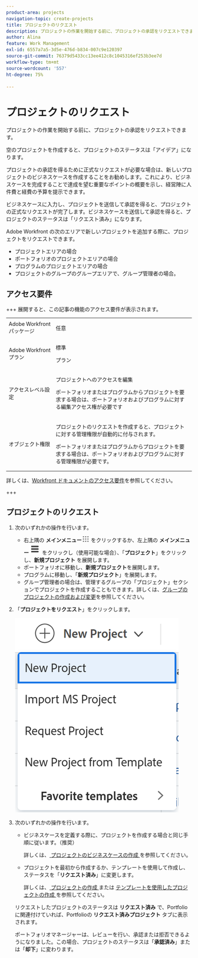 ```yaml
---
product-area: projects
navigation-topic: create-projects
title: プロジェクトのリクエスト
description: プロジェクトの作業を開始する前に、プロジェクトの承認をリクエストできます。新しいプロジェクトのビジネスケースを作成して、それを完了することで達成を望む重要なポイントの概要を示し、管理チームに人件費と経費の予算を提示することをお勧めします。ビジネスケースに入力し、プロジェクトを送信して承認を得ると、プロジェクトの正式なリクエストが完了します。ビジネスケースを送信して承認を得ると、プロジェクトのステータスは「リクエスト済み」になります。
author: Alina
feature: Work Management
exl-id: 6557a7a5-3d5e-476d-b834-007c9e120397
source-git-commit: 76379d5433cc13ee412c8c1045316ef253b3ee7d
workflow-type: tm+mt
source-wordcount: '557'
ht-degree: 75%

---
```


# プロジェクトのリクエスト

<!--Audited: 10/2025-->

プロジェクトの作業を開始する前に、プロジェクトの承認をリクエストできます。

空のプロジェクトを作成すると、プロジェクトのステータスは「アイデア」になります。

プロジェクトの承認を得るために正式なリクエストが必要な場合は、新しいプロジェクトのビジネスケースを作成することをお勧めします。これにより、ビジネスケースを完成することで達成を望む重要なポイントの概要を示し、経営陣に人件費と経費の予算を提示できます。

ビジネスケースに入力し、プロジェクトを送信して承認を得ると、プロジェクトの正式なリクエストが完了します。ビジネスケースを送信して承認を得ると、プロジェクトのステータスは「リクエスト済み」になります。

Adobe Workfront の次のエリアで新しいプロジェクトを追加する際に、プロジェクトをリクエストできます。

* プロジェクトエリアの場合
* ポートフォリオのプロジェクトエリアの場合
* プログラムのプロジェクトエリアの場合
* プロジェクトのグループのグループエリアで、グループ管理者の場合。

## アクセス要件

+++ 展開すると、この記事の機能のアクセス要件が表示されます。 

<table style="table-layout:auto"> 
 <col> 
 <col> 
 <tbody> 
  <tr> 
   <td role="rowheader">Adobe Workfront パッケージ</td> 
   <td> <p>任意</p> </td> 
  </tr> 
  <tr> 
   <td role="rowheader"> <p role="rowheader">Adobe Workfront プラン</p> </td> 
   <td> <p>標準</p>
   <p>プラン</p>
   </td> 
  </tr> 
  <tr> 
   <td role="rowheader">アクセスレベル設定</td> 
   <td> <p>プロジェクトへのアクセスを編集</p>
   <p>ポートフォリオまたはプログラムからプロジェクトを要求する場合は、ポートフォリオおよびプログラムに対する編集アクセス権が必要です</p>
    </td> 
  </tr> 
  <tr> 
   <td role="rowheader">オブジェクト権限</td> 
   <td> <p>プロジェクトのリクエストを作成すると、プロジェクトに対する管理権限が自動的に付与されます。 </p> 
   <p>ポートフォリオまたはプログラムからプロジェクトを要求する場合は、ポートフォリオおよびプログラムに対する管理権限が必要です。</p>
   </td> 
  </tr> 
 </tbody> 
</table>

詳しくは、[Workfront ドキュメントのアクセス要件](/help/quicksilver/administration-and-setup/add-users/access-levels-and-object-permissions/access-level-requirements-in-documentation.md)を参照してください。

+++

<!--Old:

<table style="table-layout:auto"> 
 <col> 
 <col> 
 <tbody> 
  <tr> 
   <td role="rowheader">Adobe Workfront plan</td> 
   <td> <p>Any</p> </td> 
  </tr> 
  <tr> 
   <td role="rowheader"> <p role="rowheader">Adobe Workfront license*</p> </td> 
   <td> <p>New: Standard </p>
   Or
   <p>Current: Plan </p>
   </td> 
  </tr> 
  <tr> 
   <td role="rowheader">Access level</td> 
   <td> <p>Edit access to Projects</p> </td> 
  </tr> 
  <tr> 
   <td role="rowheader">Object permissions</td> 
   <td> <p>When you create a project request you automatically receive Manage permissions to the project </p> </td> 
  </tr> 
 </tbody> 
</table>-->

## プロジェクトのリクエスト

1. 次のいずれかの操作を行います。

   * 右上隅の **メインメニュー**![ メインメニューアイコン ](assets/main-menu-icon.png) をクリックするか、左上隅の **メインメニュー**![ メインメニューライン ](assets/lines-main-menu.png) をクリックし（使用可能な場合）、「**プロジェクト**」をクリックし、**新規プロジェクト** を展開します。
   * ポートフォリオに移動し、**新規プロジェクト**&#x200B;を展開します。
   * プログラムに移動し、「**新規プロジェクト**」を展開します。
   * グループ管理者の場合は、管理するグループの「プロジェクト」セクションでプロジェクトを作成することもできます。詳しくは、[グループのプロジェクトの作成および変更](../../../administration-and-setup/manage-groups/work-with-group-objects/create-and-modify-a-groups-projects.md)を参照してください。

1. 「**プロジェクトをリクエスト**」をクリックします。

   ![ 新規プロジェクトドロップダウン ](assets/new-project-dropdown-nwe-350x358.png)

1. 次のいずれかの操作を行います。

   * ビジネスケースを定義する際に、プロジェクトを作成する場合と同じ手順に従います。（推奨）

     詳しくは、[ プロジェクトのビジネスケースの作成 ](../../../manage-work/projects/define-a-business-case/create-business-case.md) を参照してください。

   * プロジェクトを最初から作成するか、テンプレートを使用して作成し、ステータスを「**リクエスト済み**」に変更します。

     詳しくは、[ プロジェクトの作成 ](../../../manage-work/projects/create-projects/create-project.md) または [ テンプレートを使用したプロジェクトの作成 ](../../../manage-work/projects/create-projects/create-project-from-template.md) を参照してください。

   リクエストしたプロジェクトのステータスは **リクエスト済み** で、Portfolioに関連付けていれば、Portfolioの **リクエスト済みプロジェクト** タブに表示されます。

   ポートフォリオマネージャーは、レビューを行い、承認または拒否できるようになりました。この場合、プロジェクトのステータスは「**承認済み**」または「**却下**」に変わります。
